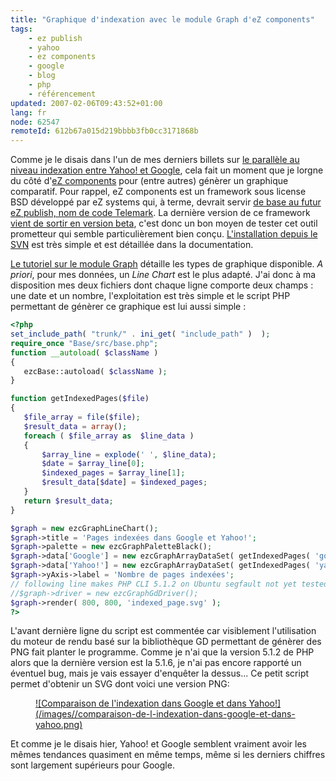 ```yaml
---
title: "Graphique d'indexation avec le module Graph d'eZ components"
tags:
    - ez publish
    - yahoo
    - ez components
    - google
    - blog
    - php
    - référencement
updated: 2007-02-06T09:43:52+01:00
lang: fr
node: 62547
remoteId: 612b67a015d219bbbb3fb0cc3171868b
---
```

 
Comme je le disais dans l'un de mes derniers billets sur [le parallèle au niveau indexation entre Yahoo! et Google](/post/parallele-etonnant-entre-yahoo-et-google), cela fait un moment que je lorgne du côté d'[eZ components](http://ez.no/products/ez_components) pour (entre autres) génèrer un graphique comparatif. Pour rappel, eZ components est un framework sous license BSD développé par eZ systems qui, à terme, devrait servir [de base au futur eZ publish, nom de code Telemark](http://ez.no/community/articles/platform_and_solutions_strategy/ez_platform). La dernière version de ce framework [vient de sortir en version beta](http://ez.no/community/news/ez_components_2006_2beta1), c'est donc un bon moyen de tester cet outil prometteur qui semble particulièrement bien conçu. [L'installation depuis le SVN](http://ez.no/community/articles/an_introduction_to_ez_components/installation#eztoc665721_0_1) est très simple et est détaillée dans la documentation.

 
[Le tutoriel sur le module Graph](http://ez.no/doc/components/view/2006.2beta1/(file)/introduction_Graph.html) détaille les types de graphique disponible. *A priori*, pour mes données, un *Line Chart* est le plus adapté. J'ai donc à ma disposition mes deux fichiers dont chaque ligne comporte deux champs : une date et un nombre, l'exploitation est très simple et le script PHP permettant de génèrer ce graphique est lui aussi simple :

 ``` php
<?php
set_include_path( "trunk/" . ini_get( "include_path" )  );
require_once "Base/src/base.php";
function __autoload( $className )
{
    ezcBase::autoload( $className );
}

function getIndexedPages($file)
{
    $file_array = file($file);
    $result_data = array();
    foreach ( $file_array as  $line_data )
    {
        $array_line = explode(' ', $line_data);
        $date = $array_line[0];
        $indexed_pages = $array_line[1];
        $result_data[$date] = $indexed_pages;
    }
    return $result_data;
}

$graph = new ezcGraphLineChart();
$graph->title = 'Pages indexées dans Google et Yahoo!';
$graph->palette = new ezcGraphPaletteBlack();
$graph->data['Google'] = new ezcGraphArrayDataSet( getIndexedPages( 'google_count.dat' ));
$graph->data['Yahoo!'] = new ezcGraphArrayDataSet( getIndexedPages( 'yahoo_count.dat' ));
$graph->yAxis->label = 'Nombre de pages indexées';
// following line makes PHP CLI 5.1.2 on Ubuntu segfault not yet tested with 5.1.6
//$graph->driver = new ezcGraphGdDriver();
$graph->render( 800, 800, 'indexed_page.svg' );
?>
```

 
L'avant dernière ligne du script est commentée car visiblement l'utilisation du moteur de rendu basé sur la bibliothèque GD permettant de génèrer des PNG fait planter le programme. Comme je n'ai que la version 5.1.2 de PHP alors que la dernière version est la 5.1.6, je n'ai pas encore rapporté un éventuel bug, mais je vais essayer d'enquêter la dessus... Ce petit script permet d'obtenir un SVG dont voici une version PNG:

 


<figure class="object-center"><a href="/images/comparaison-de-l-indexation-dans-google-et-dans-yahoo.png">![Comparaison de l'indexation dans Google et dans Yahoo!](/images//comparaison-de-l-indexation-dans-google-et-dans-yahoo.png)
</a></figure>




 
Et comme je le disais hier, Yahoo! et Google semblent vraiment avoir les mêmes tendances quasiment en même temps, même si les derniers chiffres sont largement supérieurs pour Google.


